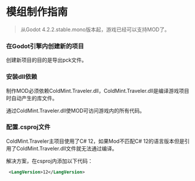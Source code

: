 # 模组制作指南

> 从Godot 4.2.2.stable.mono版本起，游戏已经可以支持MOD了。
>
### 在Godot引擎内创建新的项目

创建新项目的目的是导出pck文件。

### 安装dll依赖

制作MOD必须依赖ColdMint.Traveler.dll，ColdMint.Traveler.dll是编译游戏项目时自动产生的库文件。

通过ColdMint.Traveler.dll使MOD可访问游戏内的所有代码。

### 配置.csproj文件

ColdMint.Traveler主项目使用了C# 12，如果Mod不匹配C# 12的语言版本但是引用了ColdMint.Traveler.dll文件就无法通过编译。

解决方案，在csproj内添加以下代码：

```xml
 <LangVersion>12</LangVersion>
```